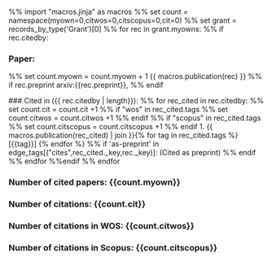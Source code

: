 %% import "macros.jinja" as macros
%% set count = namespace(myown=0,citwos=0,citscopus=0,cit=0)
%% set grant = records_by_type('Grant')[0]
%% for rec in grant.myowns:
  %% if rec.citedby:
<p>

### Paper:  
%% set count.myown = count.myown + 1
  {{ macros.publication(rec) }}
    %% if rec.preprint
arxiv:{{rec.preprint}},
    %% endif      
<p>  
### Cited in ({{ rec.citedby | length}}):
  %% for rec_cited in rec.citedby:
    %% set count.cit = count.cit +1
    %% if "wos" in rec_cited.tags
      %% set count.citwos = count.citwos +1
    %% endif
    %% if "scopus" in rec_cited.tags
      %% set count.citscopus = count.citscopus +1
    %% endif
 1. {{ macros.publication(rec_cited) | join }}{% for tag in rec_cited.tags %}[{{tag}}] {% endfor %}
    %% if 'as-preprint' in edge_tags[("cites",rec_cited._key,rec._key)]:
(Cited as preprint)
    %% endif
  %% endfor
  %%endif
%% endfor
<p>

### Number of cited papers: {{count.myown}}
### Number of citations: {{count.cit}}
### Number of citations in WOS: {{count.citwos}}
### Number of citations in Scopus: {{count.citscopus}}

